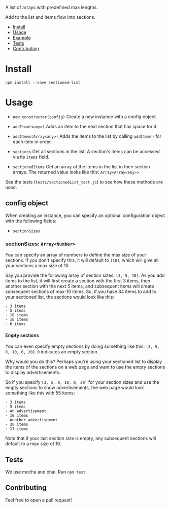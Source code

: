 A list of arrays with predefined max lengths.

Add to the list and items flow into sections.

- [Install](#install)
- [Usage](#usage)
- [Example](#example)
- [Tests](#tests)
- [Contributing](#contributing)

# Install

`npm install --save sectioned-list`

# Usage

- `new constructor(config)` Create a new instance with a config object.

- `addItem(<any>)` Adds an item to the next section that has space for it.

- `addItems(Array<any>)` Adds the items to the list by calling `addItem()` for each item in order.

- `sections` Get all sections in the list. A section's items can be accessed via its `items` field.

- `sectionedItems` Get an array of the items in the list in their section arrays. The returned value looks like this: `Array<Array<any>>`

See the tests (`tests/sectionedList_test.js`) to see how these methods are used.

## config object

When creating an instance, you can specify an optional configuration object with the following fields:

- `sectionSizes`

### sectionSizes: `Array<Number>`

You can specify an array of numbers to define the max size of your sections. If you don't specify this, it will default to `[10]`, which will give all your sections a max size of 10.

Say you provide the following array of section sizes: `[3, 5, 10]`. As you add items to the list, it will first create a section with the first 3 items, then another section with the next 5 items, and subsequent items will create subsequent sections of max-10 items. So, if you have 34 items to add to your sectioned list, the sections would look like this:

```
- 3 items
- 5 items
- 10 items
- 10 items
- 6 items
```

#### Empty sections

You can even specify empty sections by doing something like this: `[3, 5, 0, 10, 0, 20]`. `0` indicates an empty section.

Why would you do this? Perhaps you're using your sectioned list to display the items of the sections on a web page and want to use the empty sections to display advertisements.

So if you specify `[3, 5, 0, 10, 0, 20]` for your section sizes and use the empty sections to show advertisements, the web page would look something like this with 55 items:

```
- 3 items
- 5 items
- An advertisement
- 10 items
- Another advertisement
- 20 items
- 17 items
```

Note that if your last section size is empty, any subsequent sections will default to a max size of 10.

## Tests

We use mocha and chai. Run `npm test`

## Contributing

Feel free to open a pull request!
